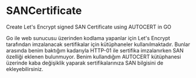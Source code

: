 # SANCertificate
Create Let's Encrypt signed SAN Certificate using AUTOCERT in GO


Go ile web sunucusu üzerinden kodlama yapanlar için Let's Encrypt tarafından imzalanacak sertifikalar için kütüphaneler kullanılmaktadır. Bunlar arasında benim baktığım kadarıyla HTTP-01 ile sertifika imzalanırken SAN özelliği eklenen bulunmuyor. Benim kullandığım AUTOCERT kütüphanesi üzerinde kaba değişiklik yaparak sertifikalarınıza SAN bilgisini de ekleyebilirsiniz.
